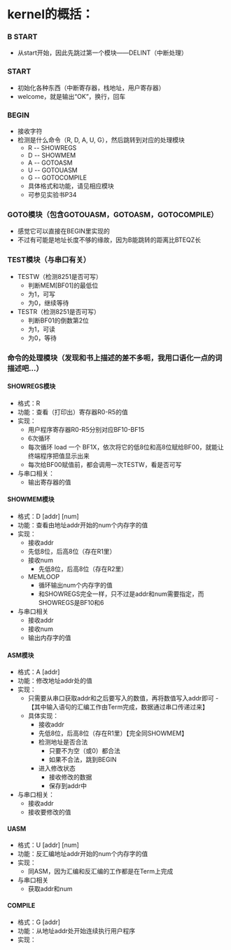 ﻿# kernel的概括：

### B START 
+ 从start开始，因此先跳过第一个模块——DELINT（中断处理）


### START
+ 初始化各种东西（中断寄存器，栈地址，用户寄存器）
+ welcome，就是输出“OK”，换行，回车


### BEGIN
+ 接收字符
+ 检测是什么命令（R, D, A, U, G），然后跳转到对应的处理模块
    - R -- SHOWREGS
    - D -- SHOWMEM
    - A -- GOTOASM
    - U -- GOTOUASM
	- G -- GOTOCOMPILE
	- 具体格式和功能，请见相应模块
	- 可参见实验书P34
		

### GOTO模块（包含GOTOUASM，GOTOASM，GOTOCOMPILE）
+ 感觉它可以直接在BEGIN里实现的
+ 不过有可能是地址长度不够的缘故，因为B能跳转的距离比BTEQZ长


### TEST模块（与串口有关）
+ TESTW（检测8251是否可写）
    - 判断MEM[BF01]的最低位
	- 为1，可写
	- 为0，继续等待
+ TESTR（检测8251是否可写）
	- 判断BF01的倒数第2位
	- 为1，可读
	- 为0，等待


### 命令的处理模块（发现和书上描述的差不多呃，我用口语化一点的词描述吧...）

#### SHOWREGS模块
+ 格式：R
+ 功能：查看（打印出）寄存器R0-R5的值
+ 实现：
    - 用户程序寄存器R0-R5分别对应BF10-BF15
	- 6次循环
	- 每次循环 load 一个 BF1X，依次将它的低8位和高8位赋给BF00，就能让终端程序把值显示出来
	- 每次给BF00赋值前，都会调用一次TESTW，看是否可写
+ 与串口相关：
	- 输出寄存器的值
				
#### SHOWMEM模块
+ 格式：D [addr] [num]
+ 功能：查看由地址addr开始的num个内存字的值
+ 实现：
	- 接收addr
	- 先低8位，后高8位（存在R1里）
	- 接收num
		- 先低8位，后高8位（存在R2里）
	- MEMLOOP
		- 循环输出num个内存字的值
		- 和SHOWREGS完全一样，只不过是addr和num需要指定，而SHOWREGS是BF10和6
+ 与串口相关
	- 接收addr
	- 接收num
	- 输出内存字的值
				
#### ASM模块
+ 格式：A [addr]
+ 功能：修改地址addr处的值
+ 实现：
	- 只需要从串口获取addr和之后要写入的数值，再将数值写入addr即可
		-【其中输入语句的汇编工作由Term完成，数据通过串口传递过来】
	- 具体实现：
		- 接收addr
		- 先低8位，后高8位（存在R1里）【完全同SHOWMEM】
		- 检测地址是否合法
			- 只要不为空（或0）都合法
			- 如果不合法，跳到BEGIN
		- 进入修改状态
			- 接收修改的数据
			- 保存到addr中
+ 与串口相关：
	- 接收addr
	- 接收要修改的值

#### UASM
+ 格式：U [addr] [num]
+ 功能：反汇编地址addr开始的num个内存字的值
+ 实现：
	- 同ASM，因为汇编和反汇编的工作都是在Term上完成
+ 与串口相关
	- 获取addr和num
		
#### COMPILE
+ 格式：G [addr]
+ 功能：从地址addr处开始连续执行用户程序
+ 实现：
